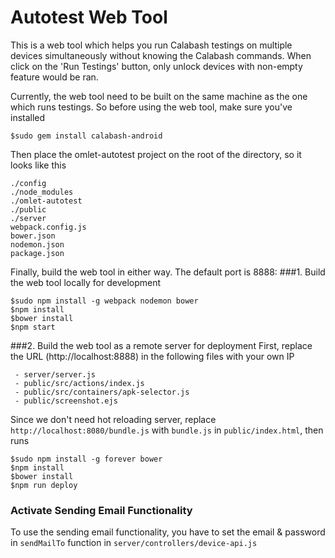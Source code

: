 # Autotest Web Tool

This is a web tool which helps you run Calabash testings on multiple devices simultaneously without knowing the Calabash commands.
When click on the 'Run Testings' button, only unlock devices with non-empty feature would be ran.

Currently, the web tool need to be built on the same machine as the one which runs testings.
So before using the web tool, make sure you've installed

```
$sudo gem install calabash-android
```

Then place the omlet-autotest project on the root of the directory, so it looks like this
```
./config
./node_modules
./omlet-autotest
./public
./server
webpack.config.js
bower.json
nodemon.json
package.json
```

Finally, build the web tool in either way. The default port is 8888:
###1. Build the web tool locally for development

```
$sudo npm install -g webpack nodemon bower
$npm install
$bower install
$npm start
```

###2. Build the web tool as a remote server for deployment
First, replace the URL (http://localhost:8888) in the following files with your own IP
```
 - server/server.js
 - public/src/actions/index.js
 - public/src/containers/apk-selector.js
 - public/screenshot.ejs
```
Since we don't need hot reloading server, replace ``http://localhost:8080/bundle.js`` with ``bundle.js`` in ``public/index.html``, then runs

```
$sudo npm install -g forever bower
$npm install
$bower install
$npm run deploy
```

### Activate Sending Email Functionality
To use the sending email functionality, you have to set the email & password in ``sendMailTo`` function in ``server/controllers/device-api.js``